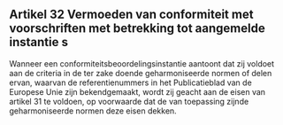 ## Artikel 32 Vermoeden van conformiteit met voorschriften met betrekking tot aangemelde instantie s

Wanneer een conformiteitsbeoordelingsinstantie aantoont dat zij voldoet aan de criteria in de ter zake doende geharmoniseerde normen of delen ervan, waarvan de referentienummers in het Publicatieblad van de Europese Unie zijn bekendgemaakt, wordt zij geacht aan de eisen van artikel 31 te voldoen, op voorwaarde dat de van toepassing zijnde geharmoniseerde normen deze eisen dekken.
